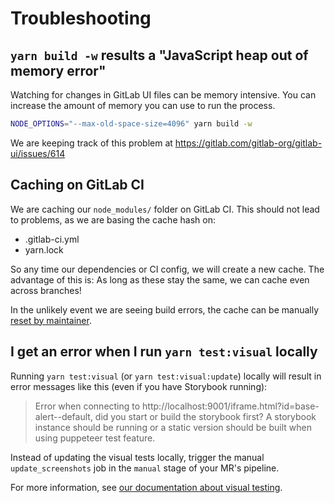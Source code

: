 # Troubleshooting

## `yarn build -w` results a "JavaScript heap out of memory error"

Watching for changes in GitLab UI files can be memory intensive. You can increase the amount of memory you can use to run the process.

```sh
NODE_OPTIONS="--max-old-space-size=4096" yarn build -w
```

We are keeping track of this problem at https://gitlab.com/gitlab-org/gitlab-ui/issues/614

## Caching on GitLab CI

We are caching our `node_modules/` folder on GitLab CI. This should not lead to problems, as we are basing the cache hash on:

- .gitlab-ci.yml
- yarn.lock

So any time our dependencies or CI config, we will create a new cache. The advantage of this is: As long as these stay the same, we can cache even across branches!

In the unlikely event we are seeing build errors, the cache can be manually [reset by maintainer](https://docs.gitlab.com/ee/ci/caching/#clearing-the-cache-manually).

## I get an error when I run `yarn test:visual` locally

Running `yarn test:visual` (or `yarn test:visual:update`) locally will result in
error messages like this (even if you have Storybook running):

> Error when connecting to
> http://localhost:9001/iframe.html?id=base-alert--default, did you start or
> build the storybook first? A storybook instance should be running or a static
> version should be built when using puppeteer test feature.

Instead of updating the visual tests locally, trigger the manual
`update_screenshots` job in the `manual` stage of your MR's pipeline.

For more information, see [our documentation about visual
testing](visual_testing.md).
